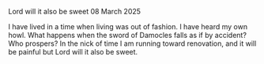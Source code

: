 Lord will it also be sweet
08 March 2025

I have lived in a time when living
was out of fashion. I have heard my own howl.
What happens when the sword of Damocles falls
as if by accident? Who prospers? In the nick of time
I am running toward renovation, and it will be painful
but Lord will it also be sweet.